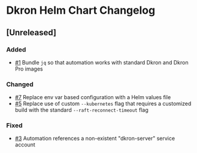# Dkron Helm Chart Changelog

## [Unreleased]
### Added
- [#1](https://github.com/Megalithic-LLC/dkron-helm/issues/1) Bundle `jq` so that automation works with standard Dkron and Dkron Pro images

### Changed
- [#7](https://github.com/Megalithic-LLC/dkron-helm/issues/7) Replace env var based configuration with a Helm values file
- [#5](https://github.com/Megalithic-LLC/dkron-helm/issues/5) Replace use of custom `--kubernetes` flag that requires a customized build with the standard `--raft-reconnect-timeout` flag

### Fixed
- [#3](https://github.com/Megalithic-LLC/dkron-helm/issues/3) Automation references a non-existent "dkron-server" service account
